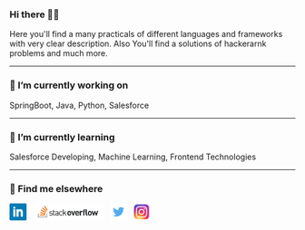 ### Hi there 👋🎉

Here you'll find a many practicals of different languages and frameworks with very clear description. Also You'll find a solutions of hackerarnk problems and much more.

---
### 🔭 I’m currently working on
SpringBoot, Java, Python, Salesforce

---
### 🌱 I’m currently learning
Salesforce Developing, Machine Learning, Frontend Technologies

---
### 📢 Find me elsewhere
<p align='left'>
   <a href="https://www.linkedin.com/in/deepdalsania/"><img height="30" src="https://raw.githubusercontent.com/deepdalsania/deepdalsania/master/Linkedin.png?raw=true"></a>&nbsp;&nbsp;
<a href="https://stackoverflow.com/users/13351822/deep-dalsania"><img height="30" src="https://raw.githubusercontent.com/deepdalsania/deepdalsania/master/stackoverflow.png?raw=true"></a>&nbsp;&nbsp;
<a href="https://twitter.com/DalsaniaDd"><img height="30" src="https://raw.githubusercontent.com/deepdalsania/deepdalsania/master/twitter.png?raw=true"></a>&nbsp;&nbsp;
 <a href="https://www.instagram.com/deepdalsania/"><img height="30" src="https://raw.githubusercontent.com/deepdalsania/deepdalsania/master/instagram.png?raw=true"></a>&nbsp;&nbsp;
 </p>
